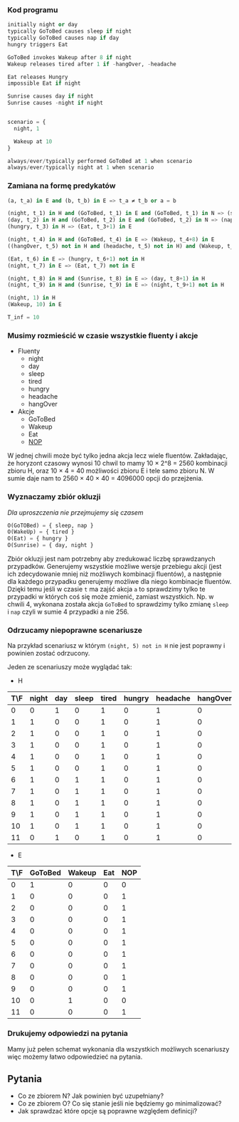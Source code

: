 ### Kod programu
```python
initially night or day
typically GoToBed causes sleep if night
typically GoToBed causes nap if day
hungry triggers Eat

GoToBed invokes Wakeup after 8 if night
Wakeup releases tired after 1 if -hangOver, -headache

Eat releases Hungry
impossible Eat if night

Sunrise causes day if night
Sunrise causes -night if night


scenario = {
  night, 1

  Wakeup at 10
}

always/ever/typically performed GoToBed at 1 when scenario
always/ever/typically night at 1 when scenario
```
### Zamiana na formę predykatów
```python
(a, t_a) in E and (b, t_b) in E => t_a ≠ t_b or a = b

(night, t_1) in H and (GoToBed, t_1) in E and (GoToBed, t_1) in N => (sleep, t_1+1) in H
(day, t_2) in H and (GoToBed, t_2) in E and (GoToBed, t_2) in N => (nap, t_2+1) in H
(hungry, t_3) in H => (Eat, t_3+1) in E

(night, t_4) in H and (GoToBed, t_4) in E => (Wakeup, t_4+8) in E
((hangOver, t_5) not in H and (headache, t_5) not in H) and (Wakeup, t_5) in E => (tired, t_5+8) not in H

(Eat, t_6) in E => (hungry, t_6+1) not in H
(night, t_7) in E => (Eat, t_7) not in E

(night, t_8) in H and (Sunrise, t_8) in E => (day, t_8+1) in H
(night, t_9) in H and (Sunrise, t_9) in E => (night, t_9+1) not in H

(night, 1) in H
(Wakeup, 10) in E

T_inf = 10


```
### Musimy rozmieścić w czasie wszystkie fluenty i akcje

  * Fluenty
    - night
    - day
    - sleep
    - tired
    - hungry
    - headache
    - hangOver
  * Akcje
    - GoToBed
    - Wakeup
    - Eat
    - [NOP](https://en.wikipedia.org/wiki/NOP)

W jednej chwili może być tylko jedna akcja lecz wiele fluentów.
Zakładając, że horyzont czasowy wynosi 10 chwil to mamy 10 × 2^8 = 2560 kombinacji
zbioru H, oraz 10 × 4 = 40 możliwości zbioru E i tele samo zbioru N.
W sumie daje nam to 2560 × 40 × 40 = 4096000 opcji do przejżenia.

### Wyznaczamy zbiór okluzji

*Dla uproszczenia nie przejmujemy się czasem*

```python
O(GoTOBed) = { sleep, nap }
O(WakeUp) = { tired }
O(Eat) = { hungry }
O(Sunrise) = { day, night }
```

Zbiór okluzji jest nam potrzebny aby zredukować liczbę sprawdzanych przypadków. 
Generujemy wszystkie możliwe wersje przebiegu akcji (jest ich zdecydowanie mniej niż możliwych 
kombinacji fluentów), a następnie dla każdego przypadku generujemy możliwe dla niego 
kombinacje fluentów. Dzięki temu jeśli w czasie `t` ma zajść akcja `a` to sprawdzimy
tylko te przypadki w których coś się może zmienić, zamiast wszystkich. Np. w chwili 4,
wykonana została akcja `GoToBed` to sprawdzimy tylko zmianę `sleep` i `nap` czyli w sumie
4 przypadki a nie 256.

### Odrzucamy niepoprawne scenariusze

Na przykład scenariusz w którym `(night, 5) not in H` nie jest poprawny i powinien
zostać odrzucony.

Jeden ze scenariuszy może wyglądać tak:

- H

|T\F|night|day|sleep|tired|hungry|headache|hangOver|
----|-----|---|-----|-----|------|--------|---------
|0  |0    |1  |0    |1    |0     |1       |0       |
|1  |1    |0  |0    |1    |0     |1       |0       |
|2  |1    |0  |0    |1    |0     |1       |0       |
|3  |1    |0  |0    |1    |0     |1       |0       |
|4  |1    |0  |0    |1    |0     |1       |0       |
|5  |1    |0  |0    |1    |0     |1       |0       |
|6  |1    |0  |1    |1    |0     |1       |0       |
|7  |1    |0  |1    |1    |0     |1       |0       |
|8  |1    |0  |1    |1    |0     |1       |0       |
|9  |1    |0  |1    |1    |0     |1       |0       |
|10 |1    |0  |1    |1    |0     |1       |0       |
|11 |0    |1  |0    |1    |0     |1       |0       |

- E

|T\F|GoToBed|Wakeup|Eat|NOP|
----|-------|------|---|----
|0  |1      |0     |0  |0  |
|1  |0      |0     |0  |1  |
|2  |0      |0     |0  |1  |
|3  |0      |0     |0  |1  |
|4  |0      |0     |0  |1  |
|5  |0      |0     |0  |1  |
|6  |0      |0     |0  |1  |
|7  |0      |0     |0  |1  |
|8  |0      |0     |0  |1  |
|9  |0      |0     |0  |1  |
|10 |0      |1     |0  |0  |
|11 |0      |0     |0  |1  |


### Drukujemy odpowiedzi na pytania

Mamy już pełen schemat wykonania dla wszystkich możliwych scenariuszy więc możemy
łatwo odpowiedzieć na pytania.

Pytania
-------
- Co ze zbiorem N? Jak powinien być uzupełniany?
- Co ze zbiorem O? Co się stanie jeśli nie będziemy go minimalizować?
- Jak sprawdzać które opcje są poprawne względem definicji?
